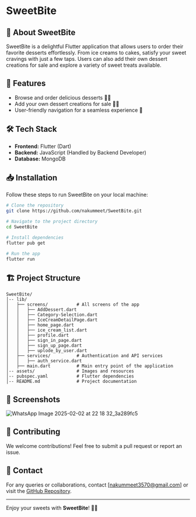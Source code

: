 # SweetBite

## 🍨 About SweetBite

SweetBite is a delightful Flutter application that allows users to order their favorite desserts effortlessly. From ice creams to cakes, satisfy your sweet cravings with just a few taps. Users can also add their own dessert creations for sale and explore a variety of sweet treats available.

## 📲 Features

- Browse and order delicious desserts 🍩🍪
- Add your own dessert creations for sale 🍦🎂
- User-friendly navigation for a seamless experience 📱



## 🛠️ Tech Stack

- **Frontend:** Flutter (Dart)
- **Backend:** JavaScript (Handled by Backend Developer)
- **Database:** MongoDB

## 📥 Installation

Follow these steps to run SweetBite on your local machine:

```bash
# Clone the repository
git clone https://github.com/nakummeet/SweetBite.git

# Navigate to the project directory
cd SweetBite

# Install dependencies
flutter pub get

# Run the app
flutter run
```

## 🏗️ Project Structure

```
SweetBite/
│-- lib/
│   ├── screens/           # All screens of the app
│   │   ├── AddDessert.dart
│   │   ├── Category-Selection.dart
│   │   ├── IceCreamDetailPage.dart
│   │   ├── home_page.dart
│   │   ├── ice_cream_list.dart
│   │   ├── profile.dart
│   │   ├── sign_in_page.dart
│   │   ├── sign_up_page.dart
│   │   ├── uplode_by_user.dart
│   ├── services/          # Authentication and API services
│   │   ├── auth_service.dart
│   ├── main.dart          # Main entry point of the application
│-- assets/                # Images and resources
│-- pubspec.yaml           # Flutter dependencies
│-- README.md              # Project documentation

```

## 📸 Screenshots

![WhatsApp Image 2025-02-02 at 22 18 32_3a289fc5](https://github.com/user-attachments/assets/d4688d10-bd49-4997-98a1-c85d1a712afa)


## 🤝 Contributing

We welcome contributions! Feel free to submit a pull request or report an issue.

## 📧 Contact

For any queries or collaborations, contact [[nakummeet3570@gmail.com](mailto\:nakummeet3570@gmail.com)] or visit the [GitHub Repository](https://github.com/nakummeet/SweetBite).

---

Enjoy your sweets with **SweetBite**! 🍫🍰

